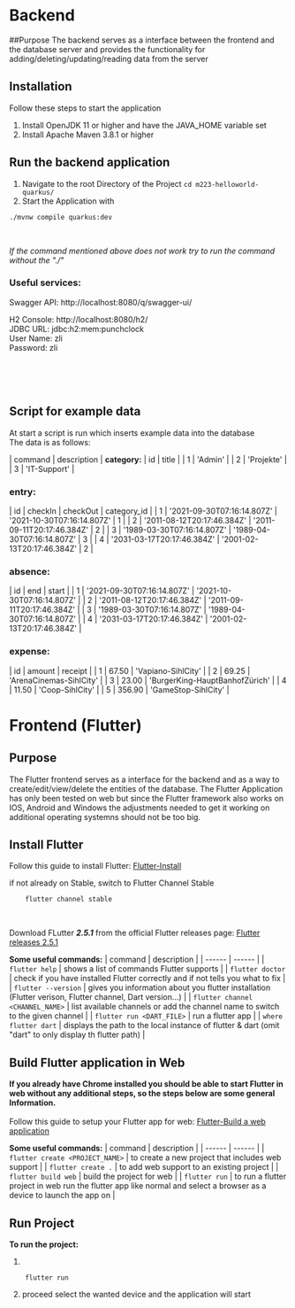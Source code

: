 # Backend

##Purpose
The backend serves as a interface between the frontend and the database server and provides the functionality for adding/deleting/updating/reading data from the server

## Installation
Follow these steps to start the application
1. Install OpenJDK 11 or higher and have the JAVA_HOME variable set 
2. Install Apache Maven 3.8.1 or higher

## Run the backend application
1. Navigate to the root Directory of the Project
`cd m223-helloworld-quarkus/`
2. Start the Application with 
```shell script
./mvnw compile quarkus:dev
```
<br/>

_If the command mentioned above does not work try to run the command without the "./"_

### Useful services:

Swagger API: http://localhost:8080/q/swagger-ui/

H2 Console: http://localhost:8080/h2/ <br/>
JDBC URL: jdbc:h2:mem:punchclock <br/>
User Name: zli <br/>
Password: zli

<br/>
<br/>
<br/>

## Script for example data
At start a script is run which inserts example data into the database <br/>
The data is as follows:
<br/>

| command | description |
**category:**
| id | title |
| 1 | 'Admin' |
| 2 | 'Projekte' |
| 3 | 'IT-Support' |
### entry:
| id | checkIn | checkOut | category_id |
| 1 | '2021-09-30T07:16:14.807Z' | '2021-10-30T07:16:14.807Z' | 1 |
| 2 | '2011-08-12T20:17:46.384Z' | '2011-09-11T20:17:46.384Z' | 2 |
| 3 | '1989-03-30T07:16:14.807Z' | '1989-04-30T07:16:14.807Z' | 3 |
| 4 | '2031-03-17T20:17:46.384Z' | '2001-02-13T20:17:46.384Z' | 2 |
### absence:
| id | end | start |
| 1 | '2021-09-30T07:16:14.807Z' | '2021-10-30T07:16:14.807Z' |
| 2 | '2011-08-12T20:17:46.384Z' | '2011-09-11T20:17:46.384Z' |
| 3 | '1989-03-30T07:16:14.807Z' | '1989-04-30T07:16:14.807Z' |
| 4 | '2031-03-17T20:17:46.384Z' | '2001-02-13T20:17:46.384Z' |
### expense:
| id | amount | receipt |
| 1 | 67.50 | 'Vapiano-SihlCity' |
| 2 | 69.25 | 'ArenaCinemas-SihlCity' |
| 3 | 23.00 | 'BurgerKing-HauptBanhofZürich' |
| 4 | 11.50 | 'Coop-SihlCity' |
| 5 | 356.90 | 'GameStop-SihlCity'  |


# Frontend (Flutter)
## Purpose
The Flutter frontend serves as a interface for the backend and as a way to create/edit/view/delete the entities of the database.
The Flutter Application has only been tested on web but since the Flutter framework also works on IOS, Android and Windows the adjustments needed to get it working on additional operating systemns should not be too big.

## Install Flutter
Follow this guide to install Flutter: 
[Flutter-Install](https://flutter.dev/docs/get-started/install)<br/>

if not already on Stable, switch to Flutter Channel Stable<br/>
```shell script
    flutter channel stable
```
<br/>

Download FLutter **_2.5.1_** from the official Flutter releases page: [Flutter releases 2.5.1](https://flutter.dev/docs/development/tools/sdk/releases)<br/>

**Some useful commands:**
| command | description |
| ------ | ------ |
| `flutter help` | shows a list of commands Flutter supports |
| `flutter doctor` | check if you have installed Flutter correctly and if not tells you what to fix |
| `flutter --version` | gives you information about you flutter installation (Flutter verison, Flutter channel, Dart version...) |
| `flutter channel <CHANNEL_NAME>` | list available channels or add the channel name to switch to the given channel |
| `flutter run <DART_FILE>` | run a flutter app |
| `where flutter dart` | displays the path to the local instance of flutter & dart (omit "dart" to only display th flutter path) |

## Build Flutter application in Web
**If you already have Chrome installed you should be able to start Flutter in web without any additional steps, so the steps below are some general Information.**
<br/>
<br/>
Follow this guide to setup your Flutter app for web: [Flutter-Build a web application](https://flutter.dev/docs/get-started/web)

**Some useful commands:**
| command | description |
| ------ | ------ |
| `flutter create <PROJECT_NAME>` | to create a new project that includes web support |
| `flutter create .` | to add web support to an existing project |
| `flutter build web` | build the project for web |
| `flutter run` | to run a flutter project in web run the flutter app like normal and select a browser as a device to launch the app on |

## Run Project
**To run the project:**

1. 
```shell script
    flutter run
```
2. proceed select the wanted device and the application will start
